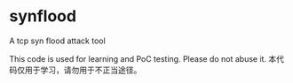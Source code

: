 # synflood
A tcp syn flood attack tool

This code is used for learning and PoC testing. Please do not abuse it.
本代码仅用于学习，请勿用于不正当途径。
